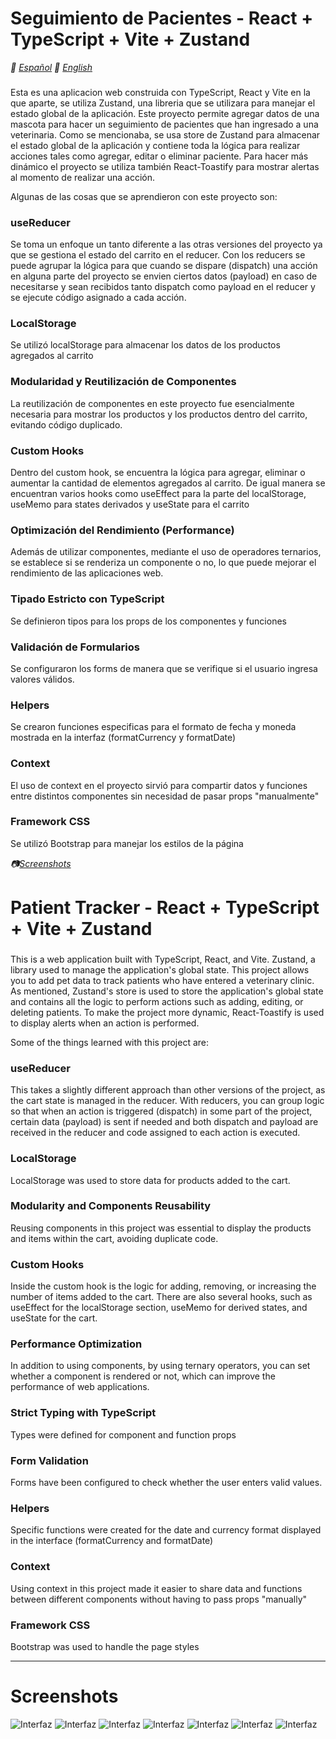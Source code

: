 # Seguimiento de Pacientes - React + TypeScript + Vite + Zustand
*📓 [Español](#inicio)*
*📓 [English](#start)*

### <a id="inicio" />
Esta es una aplicacion web construida con TypeScript, React y Vite en la que aparte, se utiliza Zustand, una libreria que se utilizara para manejar el estado global de la aplicación. Este proyecto permite agregar datos de una mascota para hacer un seguimiento de pacientes que han ingresado a una veterinaria. Como se mencionaba, se usa store de Zustand para almacenar el estado global de la aplicación y contiene toda la lógica para realizar acciones tales como agregar, editar o eliminar paciente. Para hacer más dinámico el proyecto se utiliza también React-Toastify para mostrar alertas al momento de realizar una acción.

Algunas de las cosas que se aprendieron con este proyecto son:

### <a  /> useReducer
Se toma un enfoque un tanto diferente a las otras versiones del proyecto ya que se gestiona el estado del carrito en el reducer. Con los reducers se puede agrupar la lógica para que cuando se dispare (dispatch) una acción en alguna parte del proyecto se envien ciertos datos (payload) en caso de necesitarse y sean recibidos tanto dispatch como payload en el reducer y se ejecute código asignado a cada acción.

### <a  /> LocalStorage
Se utilizó localStorage para almacenar los datos de los productos agregados al carrito

### <a  /> Modularidad y Reutilización de Componentes
La reutilización de componentes en este proyecto fue esencialmente necesaria para mostrar los productos y los productos dentro del carrito, evitando código duplicado.

### <a  /> Custom Hooks
Dentro del custom hook, se encuentra la lógica para agregar, eliminar o aumentar la cantidad de elementos agregados al carrito. De igual manera se encuentran varios hooks como useEffect para la parte del localStorage, useMemo para states derivados  y useState para el carrito

### <a  /> Optimización del Rendimiento (Performance)
Además de utilizar componentes, mediante el uso de operadores ternarios, se establece si se renderiza un componente o no, lo que puede mejorar el rendimiento de las aplicaciones web.

### <a  /> Tipado Estricto con TypeScript
Se definieron tipos para los props de los componentes y funciones

### <a  /> Validación de Formularios
Se configuraron los forms de manera que se verifique si el usuario ingresa valores válidos.

### <a  /> Helpers
Se crearon funciones especificas para el formato de fecha y moneda mostrada en la interfaz (formatCurrency y formatDate)

### <a  /> Context
El uso de context en el proyecto sirvió para compartir datos y funciones entre distintos componentes sin necesidad de pasar props "manualmente"

### <a  /> Framework CSS
Se utilizó Bootstrap para manejar los estilos de la página

*📷[Screenshots](#screenshots)*

# Patient Tracker - React + TypeScript + Vite + Zustand

### <a id="start" />

This is a web application built with TypeScript, React, and Vite. Zustand, a library used to manage the application's global state. This project allows you to add pet data to track patients who have entered a veterinary clinic. As mentioned, Zustand's store is used to store the application's global state and contains all the logic to perform actions such as adding, editing, or deleting patients. To make the project more dynamic, React-Toastify is used to display alerts when an action is performed.

Some of the things learned with this project are:

### <a /> useReducer
This takes a slightly different approach than other versions of the project, as the cart state is managed in the reducer. With reducers, you can group logic so that when an action is triggered (dispatch) in some part of the project, certain data (payload) is sent if needed and both dispatch and payload are received in the reducer and code assigned to each action is executed.
### <a  /> LocalStorage
LocalStorage was used to store data for products added to the cart.

### <a  /> Modularity and Components Reusability
Reusing components in this project was essential to display the products and items within the cart, avoiding duplicate code.

### <a  /> Custom Hooks
Inside the custom hook is the logic for adding, removing, or increasing the number of items added to the cart. There are also several hooks, such as useEffect for the localStorage section, useMemo for derived states, and useState for the cart.

### <a  /> Performance Optimization
In addition to using components, by using ternary operators, you can set whether a component is rendered or not, which can improve the performance of web applications.

### <a  /> Strict Typing with TypeScript
Types were defined for component and function props

### <a  /> Form Validation
Forms have been configured to check whether the user enters valid values.

### <a  /> Helpers
Specific functions were created for the date and currency format displayed in the interface (formatCurrency and formatDate)

### <a  /> Context
Using context in this project made it easier to share data and functions between different components without having to pass props "manually"

### <a  /> Framework CSS
Bootstrap was used to handle the page styles

---
### <a id="screenshots" /> 
# Screenshots
![Interfaz](https://github.com/ReploidGI0/patient-tracking/blob/main/images/veterinaria1.PNG "Interfaz")
![Interfaz](https://github.com/ReploidGI0/patient-tracking/blob/main/images/veterinaria2.PNG "Interfaz")
![Interfaz](https://github.com/ReploidGI0/patient-tracking/blob/main/images/veterinaria3.PNG "Interfaz")
![Interfaz](https://github.com/ReploidGI0/patient-tracking/blob/main/images/veterinaria4.PNG "Interfaz")
![Interfaz](https://github.com/ReploidGI0/patient-tracking/blob/main/images/veterinaria5.PNG "Interfaz")
![Interfaz](https://github.com/ReploidGI0/patient-tracking/blob/main/images/veterinaria6.PNG "Interfaz")
![Interfaz](https://github.com/ReploidGI0/patient-tracking/blob/main/images/veterinaria7.PNG "Interfaz")
